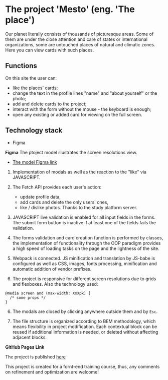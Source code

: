 # The project 'Меsto' (eng. 'The place')

Our planet literally consists of thousands of picturesque areas. Some of them are under the close attention and care of states or international organizations, some are untouched places of natural and climatic zones. Here you can view cards with such places.

## Functions

On this site the user can:

* like the places' cards;
* change the text in the profile lines "name" and "about yourself" or the photo;
* add and delete cards to the project;
* interact with the form without the mouse - the keyboard is enough;
* open any existing or added card for viewing on the full screen.

## Technology stack

* Figma

**Figma**
The ptoject model illustrates the screen resolutions view.

* [The model Figma link](https://www.figma.com/file/2cn9N9jSkmxD84oJik7xL7/JavaScript.-Sprint-4?node-id=0%3A1)

1. Implementation of modals as well as the reaction to the "like" via JAVASCRIPT.

2. The Fetch API provides each user's action: 

    * update profile data, 
    * add cards and delete the only users' ones,
    * like / dislike photos.
  Thanks to the study platform server. 

2. JAVASCRIPT live validation is enabled for all input fields in the forms. The submit form button is inactive if at least one of the fields fails the validation.

3. The forms validation and card creation function is performed by classes, the implementation of functionality through the OOP paradigm provides a high speed of loading tasks on the page and the lightness of the site.

4. Webpack is connected. JS minification and translation by JS-babe is configured as well as CSS, images, fonts processing, minification and automatic addition of vendor prefixes.

5. The project is responsive for different screen resolutions due to grids and flexboxes. Also the technology used:
```
@media screen and (max-width: XXXpx) {
  /* some props */
}
```

6. The modals are closed by clicking anywhere outside them and by `Esc`.

7. The file structure is organized according to BEM methodology, which means flexibility in project modification. Each contextual block can be reused if additional information is needed, or deleted without affecting adjacent blocks.

**GitHub Pages Link**

The project is published [here](https://barbylka.github.io/mesto/)

This project is created for a fornt-end training course, thus, any comments on refinement and optimization are welcome!